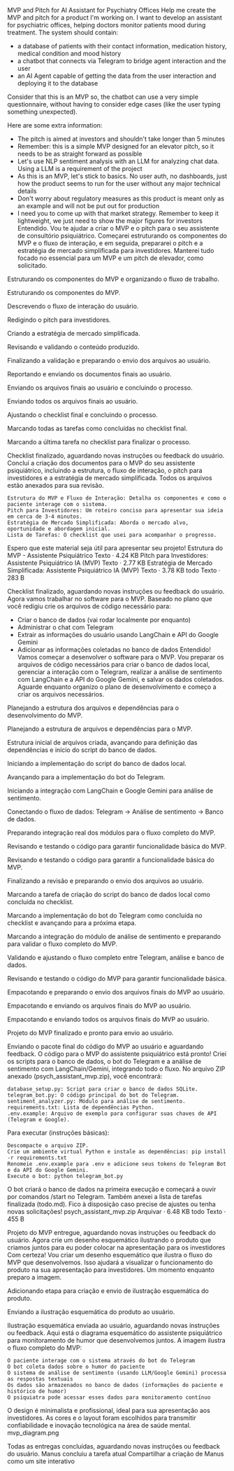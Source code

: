 MVP and Pitch for AI Assistant for Psychiatry Offices
Help me create the MVP and pitch for a product I'm working on. I want to develop an assistant for psychiatric offices, helping doctors monitor patients mood during treatment. The system should contain:
 - a database of patients with their contact information, medication history, medical condition and mood history
 - a chatbot that connects via Telegram to bridge agent interaction and the user
 - an AI Agent capable of getting the data from the user interaction and deploying it to the database

Consider that this is an MVP so, the chatbot can use a very simple questionnaire, without having to consider edge cases (like the user typing something unexpected).

Here are some extra information:
 - The pitch is aimed at investors and shouldn't take longer than 5 minutes
 - Remember: this is a simple MVP designed for an elevator pitch, so it needs to be as straight forward as possible
 - Let's use NLP sentiment analysis with an LLM for analyzing chat data. Using a LLM is a requirement of the project
 - As this is an MVP, let's stick to basics. No user auth, no dashboards, just how the product seems to run for the user without any major technical details
 - Don't worry about regulatory measures as this product is meant only as an example and will not be put out for production
 - I need you to come up with that market strategy. Remember to keep it lightweight, we just need to show the major figures for investors
Entendido. Vou te ajudar a criar o MVP e o pitch para o seu assistente de consultório psiquiátrico. Começarei estruturando os componentes do MVP e o fluxo de interação, e em seguida, prepararei o pitch e a estratégia de mercado simplificada para investidores. Manterei tudo focado no essencial para um MVP e um pitch de elevador, como solicitado.

Estruturando os componentes do MVP e organizando o fluxo de trabalho. 

Estruturando os componentes do MVP. 

Descrevendo o fluxo de interação do usuário. 

Redigindo o pitch para investidores. 

Criando a estratégia de mercado simplificada. 

Revisando e validando o conteúdo produzido. 

Finalizando a validação e preparando o envio dos arquivos ao usuário. 

Reportando e enviando os documentos finais ao usuário. 

Enviando os arquivos finais ao usuário e concluindo o processo. 

Enviando todos os arquivos finais ao usuário. 

Ajustando o checklist final e concluindo o processo. 

Marcando todas as tarefas como concluídas no checklist final. 

Marcando a última tarefa no checklist para finalizar o processo. 

Checklist finalizado, aguardando novas instruções ou feedback do usuário. 
Concluí a criação dos documentos para o MVP do seu assistente psiquiátrico, incluindo a estrutura, o fluxo de interação, o pitch para investidores e a estratégia de mercado simplificada. Todos os arquivos estão anexados para sua revisão.

    Estrutura do MVP e Fluxo de Interação: Detalha os componentes e como o paciente interage com o sistema.
    Pitch para Investidores: Um roteiro conciso para apresentar sua ideia em cerca de 3-4 minutos.
    Estratégia de Mercado Simplificada: Aborda o mercado alvo, oportunidade e abordagem inicial.
    Lista de Tarefas: O checklist que usei para acompanhar o progresso.

Espero que este material seja útil para apresentar seu projeto!
Estrutura do MVP - Assistente Psiquiátrico
Texto · 4.24 KB
Pitch para Investidores: Assistente Psiquiátrico IA (MVP)
Texto · 2.77 KB
Estratégia de Mercado Simplificada: Assistente Psiquiátrico IA (MVP)
Texto · 3.78 KB
todo
Texto · 283 B

Checklist finalizado, aguardando novas instruções ou feedback do usuário. 
Agora vamos trabalhar no software para o MVP. Baseado no plano que você redigiu crie os arquivos de código necessário para:
 - Criar o banco de dados (vai rodar localmente por enquanto)
 - Administrar o chat com Telegram
 - Extrair as informações do usuário usando LangChain e API do Google Gemini 
 - Adicionar as informações coletadas no banco de dados 
Entendido! Vamos começar a desenvolver o software para o MVP. Vou preparar os arquivos de código necessários para criar o banco de dados local, gerenciar a interação com o Telegram, realizar a análise de sentimento com LangChain e a API do Google Gemini, e salvar os dados coletados. Aguarde enquanto organizo o plano de desenvolvimento e começo a criar os arquivos necessários.

Planejando a estrutura dos arquivos e dependências para o desenvolvimento do MVP. 

Planejando a estrutura de arquivos e dependências para o MVP. 

Estrutura inicial de arquivos criada, avançando para definição das dependências e início do script do banco de dados. 

Iniciando a implementação do script do banco de dados local. 

Avançando para a implementação do bot do Telegram. 

Iniciando a integração com LangChain e Google Gemini para análise de sentimento. 

Conectando o fluxo de dados: Telegram -> Análise de sentimento -> Banco de dados. 

Preparando integração real dos módulos para o fluxo completo do MVP. 

Revisando e testando o código para garantir funcionalidade básica do MVP. 

Revisando e testando o código para garantir a funcionalidade básica do MVP. 

Finalizando a revisão e preparando o envio dos arquivos ao usuário. 

Marcando a tarefa de criação do script do banco de dados local como concluída no checklist. 

Marcando a implementação do bot do Telegram como concluída no checklist e avançando para a próxima etapa. 

Marcando a integração do módulo de análise de sentimento e preparando para validar o fluxo completo do MVP. 

Validando e ajustando o fluxo completo entre Telegram, análise e banco de dados. 

Revisando e testando o código do MVP para garantir funcionalidade básica. 

Empacotando e preparando o envio dos arquivos finais do MVP ao usuário. 

Empacotando e enviando os arquivos finais do MVP ao usuário. 

Empacotando e enviando todos os arquivos finais do MVP ao usuário. 

Projeto do MVP finalizado e pronto para envio ao usuário. 

Enviando o pacote final do código do MVP ao usuário e aguardando feedback. 
O código para o MVP do assistente psiquiátrico está pronto! Criei os scripts para o banco de dados, o bot do Telegram e a análise de sentimento com LangChain/Gemini, integrando todo o fluxo.
No arquivo ZIP anexado (psych_assistant_mvp.zip), você encontrará:

    database_setup.py: Script para criar o banco de dados SQLite.
    telegram_bot.py: O código principal do bot do Telegram.
    sentiment_analyzer.py: Módulo para análise de sentimento.
    requirements.txt: Lista de dependências Python.
    .env.example: Arquivo de exemplo para configurar suas chaves de API (Telegram e Google).

Para executar (instruções básicas):

    Descompacte o arquivo ZIP.
    Crie um ambiente virtual Python e instale as dependências: pip install -r requirements.txt
    Renomeie .env.example para .env e adicione seus tokens do Telegram Bot e da API do Google Gemini.
    Execute o bot: python telegram_bot.py

O bot criará o banco de dados na primeira execução e começará a ouvir por comandos /start no Telegram.
Também anexei a lista de tarefas finalizada (todo.md). Fico à disposição caso precise de ajustes ou tenha novas solicitações!
psych_assistant_mvp.zip
Arquivar · 6.48 KB
todo
Texto · 455 B

Projeto do MVP entregue, aguardando novas instruções ou feedback do usuário. 
Agora crie um desenho esquemático ilustrando o produto que criamos juntos para eu poder colocar na apresentação para os investidores
Com certeza! Vou criar um desenho esquemático que ilustra o fluxo do MVP que desenvolvemos. Isso ajudará a visualizar o funcionamento do produto na sua apresentação para investidores. Um momento enquanto preparo a imagem.

Adicionando etapa para criação e envio de ilustração esquemática do produto. 

Enviando a ilustração esquemática do produto ao usuário. 

Ilustração esquemática enviada ao usuário, aguardando novas instruções ou feedback. 
Aqui está o diagrama esquemático do assistente psiquiátrico para monitoramento de humor que desenvolvemos juntos. A imagem ilustra o fluxo completo do MVP:

    O paciente interage com o sistema através do bot do Telegram
    O bot coleta dados sobre o humor do paciente
    O sistema de análise de sentimento (usando LLM/Google Gemini) processa as respostas textuais
    Os dados são armazenados no banco de dados (informações do paciente e histórico de humor)
    O psiquiatra pode acessar esses dados para monitoramento contínuo

O design é minimalista e profissional, ideal para sua apresentação aos investidores. As cores e o layout foram escolhidos para transmitir confiabilidade e inovação tecnológica na área de saúde mental.
mvp_diagram.png

Todas as entregas concluídas, aguardando novas instruções ou feedback do usuário. 
Manus concluiu a tarefa atual
Compartilhar a criação de Manus como um site interativo